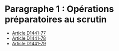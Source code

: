 # Paragraphe 1 : Opérations préparatoires au scrutin

* [Article D1441-77](./LEGIARTI000018536422.md)
* [Article D1441-78](./LEGIARTI000022357006.md)
* [Article D1441-79](./LEGIARTI000018536418.md)
